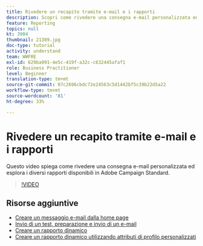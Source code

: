 ```yaml
---
title: Rivedere un recapito tramite e-mail e i rapporti
description: Scopri come rivedere una consegna e-mail personalizzata ed esaminare diversi rapporti disponibili in Adobe Campaign Standard.
feature: Reporting
topics: null
kt: 3904
thumbnail: 21389.jpg
doc-type: tutorial
activity: understand
team: WWFRE
exl-id: 629ba991-4e5c-419f-a32c-c632445afaf1
role: Business Practitioner
level: Beginner
translation-type: tm+mt
source-git-commit: 07c2696cbdc72e24563c5d1442bf5c39b22d5a22
workflow-type: tm+mt
source-wordcount: '81'
ht-degree: 33%

---
```


# Rivedere un recapito tramite e-mail e i rapporti

Questo video spiega come rivedere una consegna e-mail personalizzata ed esplora i diversi rapporti disponibili in Adobe Campaign Standard.

>[!VIDEO](https://video.tv.adobe.com/v/21389?quality=12)

## Risorse aggiuntive

* [Creare un messaggio e-mail dalla home page](/help/communication-channels/email/create-email-from-homepage.md)
* [Invio di un test, preparazione e invio di un e-mail](/help/communication-channels/email/sending-test-preparing-sending-email.md)
* [Creare un rapporto dinamico](/help/reporting/creating-a-dynamic-report.md)
* [Creare un rapporto dinamico utilizzando attributi di profilo personalizzati](/help/reporting/custom-profile-attributes-dynamic-reports.md)
